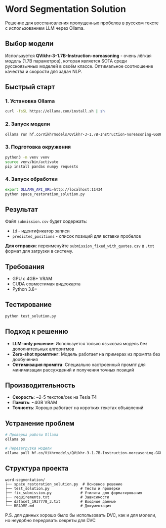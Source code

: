 # Word Segmentation Solution

Решение для восстановления пропущенных пробелов в русском тексте с использованием LLM через Ollama.

## Выбор модели

Используется **QVikhr-3-1.7B-Instruction-noreasoning** - очень лёгкая модель (1.7B параметров), которая является SOTA среди русскоязычных моделей в своём классе. Оптимальное соотношение качества и скорости для задач NLP.

## Быстрый старт

### 1. Установка Ollama
```bash
curl -fsSL https://ollama.com/install.sh | sh
```

### 2. Запуск модели
```bash
ollama run hf.co/Vikhrmodels/QVikhr-3-1.7B-Instruction-noreasoning-GGUF:Q4_K_M
```

### 3. Подготовка окружения
```bash
python3 -m venv venv
source venv/bin/activate
pip install pandas numpy requests
```

### 4. Запуск обработки
```bash
export OLLAMA_API_URL=http://localhost:11434
python space_restoration_solution.py
```

## Результат

Файл `submission.csv` будет содержать:
- `id` - идентификатор записи
- `predicted_positions` - список позиций для вставки пробелов

**Для отправки**: переименуйте `submission_fixed_with_quotes.csv` в `.txt` формат для загрузки в систему.

## Требования

- GPU с 4GB+ VRAM
- CUDA совместимая видеокарта
- Python 3.8+

## Тестирование

```bash
python test_solution.py
```

## Подход к решению

- **LLM-only решение**: Используется только языковая модель без дополнительных алгоритмов
- **Zero-shot промптинг**: Модель работает на примерах из промпта без дообучения
- **Оптимизация промпта**: Специально настроенный промпт для минимизации рассуждений и получения точных позиций

## Производительность

- **Скорость**: ~2-5 текстов/сек на Tesla T4
- **Память**: ~4GB VRAM
- **Точность**: Хорошо работает на коротких текстах объявлений

## Устранение проблем

```bash
# Проверка работы Ollama
ollama ps

# Перезагрузка модели
ollama pull hf.co/Vikhrmodels/QVikhr-3-1.7B-Instruction-noreasoning-GGUF:Q4_K_M
```

## Структура проекта

```
word-segmentation/
├── space_restoration_solution.py  # Основное решение
├── test_solution.py              # Тесты и проверки
├── fix_submission.py             # Утилита для форматирования
├── requirements.txt              # Зависимости
├── dataset_1937770_3.txt         # Входные данные
└── README.md                     # Документация
```

P.S. для данных хорошо было бы использовать DVC, как и для молели, но неудобно передовать секреты для DVC
